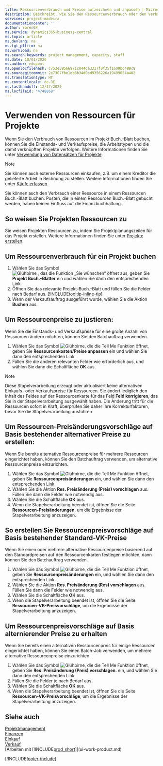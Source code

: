 ```yaml
---
title: Ressourcenverbrauch und Preise aufzeichnen und anpassen | Microsoft Docs
description: Beschreibt, wie Sie den Ressourcenverbrauch oder den Verbrauch erfassen können, die einem Projekt zugeordnet sind, um Kosten, Preisen und Arbeitstypen zu verwalten.
services: project-madeira
documentationcenter: ''
author: SorenGP
ms.service: dynamics365-business-central
ms.topic: article
ms.devlang: na
ms.tgt_pltfrm: na
ms.workload: na
ms.search.keywords: project management, capacity, staff
ms.date: 10/01/2020
ms.author: edupont
ms.openlocfilehash: c753e38566971c044da3337f0f35f1609bd489c8
ms.sourcegitcommit: 2e7307fbe1eb3b34d0ad9356226a19409054a402
ms.translationtype: HT
ms.contentlocale: de-DE
ms.lasthandoff: 12/17/2020
ms.locfileid: "4748868"
---
```

# <a name="use-resources-for-jobs"></a>Verwenden von Ressourcen für Projekte
Wenn Sie den Verbrauch von Ressourcen im Projekt Buch.-Blatt buchen, können Sie die Einstands- und Verkaufspreise, die Arbeitstypen und die damit verknüpften Projekte verfolgen. Weitere Informationen finden Sie unter [Verwendung von Datensätzen für Projekte](projects-how-record-job-usage.md).

> [!NOTE]
> Sie können auch externe Ressourcen einkaufen, z.B. um einem Kreditor die gelieferte Arbeit in Rechnung zu stellen. Weitere Informationen finden Sie unter [Käufe erfassen](purchasing-how-record-purchases.md).

Sie können auch den Verbrauch einer Ressource in einem Ressourcen Buch.-Blatt buchen. Posten, die in einem Ressourcen Buch.-Blatt gebucht werden, haben keinen Einfluss auf die Finanzbuchhaltung.

## <a name="to-assign-resources-to-jobs"></a>So weisen Sie Projekten Ressourcen zu
Sie weisen Projekten Ressourcen zu, indem Sie Projektplanungszeilen für das Projekt erstellen. Weitere Informationen finden Sie unter  [Projekte erstellen](projects-how-create-jobs.md).

## <a name="to-record-resource-usage-for-a-job"></a>Um Ressourcenverbrauch für ein Projekt buchen
1. Wählen Sie das Symbol ![Glühbirne , das die Funktion „Sie wünschen“ öffnet](media/ui-search/search_small.png "Was möchten Sie tun?") aus, geben Sie **Projekt Buch.-Blätter** ein und wählen Sie dann den entsprechenden Link.
2. Öffnen Sie das relevante Projekt-Buch.-Blatt und füllen Sie die Felder nach Bedarf aus. [!INCLUDE[tooltip-inline-tip](includes/tooltip-inline-tip_md.md)]
3. Wenn der Verkaufsauftrag ausgeführt wurde, wählen Sie die Aktion **Buchen** aus.

## <a name="to-adjust-resource-prices"></a>Um Ressourcenpreise zu justieren:
Wenn Sie die Einstands- und Verkaufspreise für eine große Anzahl von Ressourcen ändern möchten, können Sie den Batchauftrag verwenden.  

1. Wählen Sie das Symbol ![Glühbirne, die die Tell Me Funktion öffnet](media/ui-search/search_small.png "Was möchten Sie tun?"), geben Sie **Ressourcenkosten/Preise anpassen** ein und wählen Sie dann den entsprechenden Link.
2. Füllen Sie die anderen relevanten Felder wie erforderlich aus, und wählen Sie dann die Schaltfläche **OK** aus.

> [!NOTE]  
>   Diese Stapelverarbeitung erzeugt oder aktualisiert keine alternativen Einkaufs- oder Verkaufspreise für Ressourcen. Sie ändert lediglich den Inhalt des Feldes auf der Ressourcenkarte für das Feld **Feld korrigieren**, das Sie in der Stapelverarbeitung ausgewählt haben. Die Änderung tritt für die Ressourcen sofort in Kraft, überprüfen Sie daher Ihre Korrekturfaktoren, bevor Sie die Stapelverarbeitung ausführen.

## <a name="to-get-resource-price-change-suggestions-based-on-existing-alternate-prices"></a>Um Ressourcen-Preisänderungsvorschläge auf Basis bestehender alternativer Preise zu erstellen:
Wenn Sie bereits alternative Ressourcenpreise für mehrere Ressourcen eingerichtet haben, können Sie den Batchauftrag verwenden, um alternative Ressourcenpreise einzurichten.

1. Wählen Sie das Symbol ![Glühbirne, die die Tell Me Funktion öffnet](media/ui-search/search_small.png "Was möchten Sie tun?"), geben Sie **Ressourcenpreisänderungen** ein, und wählen Sie dann den entsprechenden Link.
2. Wählen Sie die Aktion **Res. Preisänderung (Preis) vorschlagen** aus. Füllen Sie dann die Felder wie notwendig aus.
3. Wählen Sie die Schaltfläche **OK** aus.  
4. Wenn die Stapelverarbeitung beendet ist, öffnen Sie die Seite **Ressourcen-Preisänderungen**, um die Ergebnisse der Stapelverarbeitung anzuzeigen.

## <a name="to-get-resource-price-change-suggestions-based-on-standard-prices"></a>So erstellen Sie Ressourcenpreisvorschläge auf Basis bestehender Standard-VK-Preise
Wenn Sie einen oder mehrere alternative Ressourcenpreise basierend auf den Standardpreisen auf den Ressourcenkarten festlegen möchten, dann können Sie den Batchauftrag verwenden.  

1. Wählen Sie das Symbol ![Glühbirne, die die Tell Me Funktion öffnet](media/ui-search/search_small.png "Was möchten Sie tun?"), geben Sie **Ressourcenpreisänderungen** ein, und wählen Sie dann den entsprechenden Link.
2. Wählen Sie die Aktion **Res. Preisänderung (Res) vorschlagen** aus. Füllen Sie dann die Felder wie notwendig aus.  
3. Wählen Sie die Schaltfläche **OK** aus.  
4. Wenn die Stapelverarbeitung beendet ist, öffnen Sie die Seite **Ressourcen-VK-Preisvorschläge**, um die Ergebnisse der Stapelverarbeitung anzuzeigen.

## <a name="to-get-resource-price-change-suggestions-based-on-alternate-prices"></a>Um Ressourcenpreisvorschläge auf Basis alternierender Preise zu erhalten
Wenn Sie bereits einen alternativen Ressourcenpreis für einige Ressourcen eingerichtet haben, können Sie einen Batch-Job verwenden, um mehrere alternative Ressourcenpreise einzurichten.

1. Wählen Sie das Symbol ![Glühbirne, die die Tell Me Funktion öffnet](media/ui-search/search_small.png "Was möchten Sie tun?"), geben Sie **Res. Preisänderung (Preis) vorschlagen.** ein, und wählen Sie dann den entsprechenden Link.  
2. Füllen Sie die Felder je nach Bedarf aus.
3. Wählen Sie die Schaltfläche **OK** aus.  
4. Wenn die Stapelverarbeitung beendet ist, öffnen Sie die Seite **Ressourcen-VK-Preisvorschläge**, um die Ergebnisse der Stapelverarbeitung anzuzeigen.

## <a name="see-also"></a>Siehe auch
[Projektmanagement](projects-manage-projects.md)  
[Finanzen](finance.md)  
[Einkauf](purchasing-manage-purchasing.md)         
[Verkauf](sales-manage-sales.md)     
[Arbeiten mit [!INCLUDE[prod_short](includes/prod_short.md)]](ui-work-product.md)  


[!INCLUDE[footer-include](includes/footer-banner.md)]